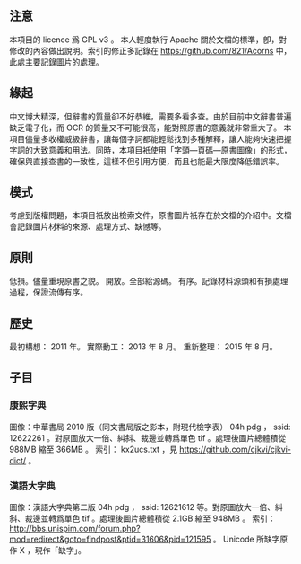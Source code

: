 ## 注意
本項目的 licence 爲 GPL v3 。
本人輕度執行 Apache 關於文檔的標準，卽，對修改的內容做出說明。索引的修正多記錄在 https://github.com/821/Acorns 中，此處主要記錄圖片的處理。

## 緣起
中文博大精深，但辭書的質量卻不好恭維，需要多看多查。由於目前中文辭書普遍缺乏電子化，而 OCR 的質量又不可能很高，能對照原書的意義就非常重大了。
本項目儘量多收權威級辭書，讓每個字詞都能輕鬆找到多種解釋，讓人能夠快速把握字詞的大致意義和用法。同時，本項目衹使用「字頭—頁碼—原書圖像」的形式，確保與直接查書的一致性，這樣不但引用方便，而且也能最大限度降低錯誤率。

## 模式
考慮到版權問題，本項目衹放出檢索文件，原書圖片衹存在於文檔的介紹中。文檔會記錄圖片材料的來源、處理方式、缺憾等。

## 原則
低損。儘量重現原書之貌。
開放。全部給源碼。
有序。記錄材料源頭和有損處理過程，保證流傳有序。

## 歷史
最初構想： 2011 年。
實際動工： 2013 年 8 月。
重新整理： 2015 年 8 月。

## 子目

### 康煕字典
圖像：中華書局 2010 版（同文書局版之影本，附現代檢字表） 04h pdg ， ssid: 12622261 。對原圖放大一倍、糾斜、裁邊並轉爲單色 tif 。處理後圖片總體積從 988MB 縮至 366MB 。
索引： kx2ucs.txt ，見 https://github.com/cjkvi/cjkvi-dict/ 。

### 漢語大字典
圖像：漢語大字典第二版 04h pdg ， ssid: 12621612 等。對原圖放大一倍、糾斜、裁邊並轉爲單色 tif 。處理後圖片總體積從 2.1GB 縮至 948MB 。
索引： http://bbs.unispim.com/forum.php?mod=redirect&goto=findpost&ptid=31606&pid=121595 。 Unicode 所缺字原作 X ，現作「缺字」。